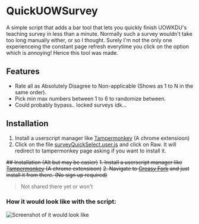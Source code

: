 # QuickUOWSurvey
A simple script that adds a bar tool that lets you quickly finish UOWKDU's teaching survey in less than a minute. Normally
such a survey wouldn't take too long manually either, or so I thought. Surely I'm not the only one experienceing the constant
page refresh everytime you click on the option which is annoying! Hence this tool was made.

## Features
- Rate all as Absolutely Disagree to Non-applicable (Shows as 1 to N in the same order).
- Pick min max numbers between 1 to 6 to randomize between.
- Could probably bypass.. locked surveys idk...

## Installation
1. Install a userscript manager like [Tampermonkey](https://www.tampermonkey.net/) (A chrome extensioon)
2. Click on the file [surveyQuickSelect.user.js](https://github.com/HageFX-78/QuickUOWSurvey/blob/main/surveyQuickSelect.user.js) and click on Raw. It will redirect to tampermonkey page asking if you want to install it.

~~## Installation (Alt but may be easier)~~
~~1. Install a userscript manager like [Tampermonkey](https://www.tampermonkey.net/) (A chrome extensioon)~~
~~2. Navigate to [Greasy Fork](https://www.google.com) and just install it from there. (No sign up required)~~
> Not shared there yet or won't

### How it would look like with the script:
![Screenshot of it would look like]()

